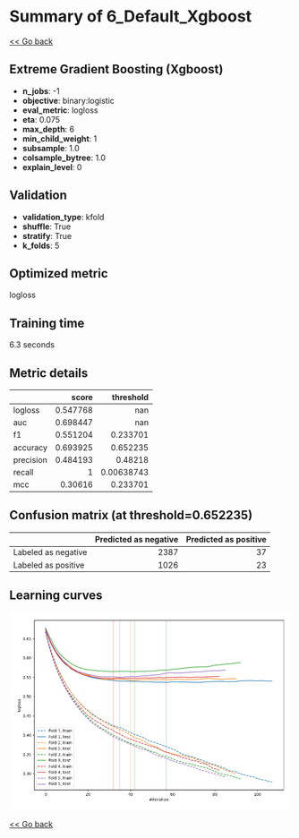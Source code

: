 # Summary of 6_Default_Xgboost

[<< Go back](../README.md)


## Extreme Gradient Boosting (Xgboost)
- **n_jobs**: -1
- **objective**: binary:logistic
- **eval_metric**: logloss
- **eta**: 0.075
- **max_depth**: 6
- **min_child_weight**: 1
- **subsample**: 1.0
- **colsample_bytree**: 1.0
- **explain_level**: 0

## Validation
 - **validation_type**: kfold
 - **shuffle**: True
 - **stratify**: True
 - **k_folds**: 5

## Optimized metric
logloss

## Training time

6.3 seconds

## Metric details
|           |    score |    threshold |
|:----------|---------:|-------------:|
| logloss   | 0.547768 | nan          |
| auc       | 0.698447 | nan          |
| f1        | 0.551204 |   0.233701   |
| accuracy  | 0.693925 |   0.652235   |
| precision | 0.484193 |   0.48218    |
| recall    | 1        |   0.00638743 |
| mcc       | 0.30616  |   0.233701   |


## Confusion matrix (at threshold=0.652235)
|                     |   Predicted as negative |   Predicted as positive |
|:--------------------|------------------------:|------------------------:|
| Labeled as negative |                    2387 |                      37 |
| Labeled as positive |                    1026 |                      23 |

## Learning curves
![Learning curves](learning_curves.png)

[<< Go back](../README.md)
